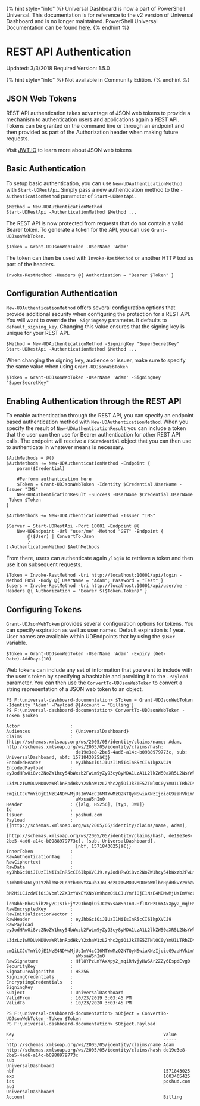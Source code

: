 ﻿{% hint style="info" %}
Universal Dashboard is now a part of PowerShell Universal. This documentation is for reference to the v2 version of Universal Dashboard and is no longer maintained. PowerShell Universal Documentation can be found [here](https://docs.ironmansoftware.com).
{% endhint %}


# REST API Authentication

Updated: 3/3/2018 Required Version: 1.5.0

{% hint style="info" %}
Not available in Community Edition.
{% endhint %}

## JSON Web Tokens

REST API authentication takes advantage of JSON web tokens to provide a mechanism to authentication users and applications again a REST API. Tokens can be granted on the command line or through an endpoint and then provided as part of the Authorization header when making future requests.

Visit [JWT.IO](https://jwt.io/) to learn more about JSON web tokens

## Basic Authentication

To setup basic authentication, you can use `New-UDAuthenticationMethod` with `Start-UDRestApi`. Simply pass a new authentication method to the `-AuthenticationMethod` parameter of `Start-UDRestApi`.

```text
$Method = New-UDAuthenticationMethod
Start-UDRestApi -AuthenticationMethod $Method ...
```

The REST API is now protected from requests that do not contain a valid Bearer token. To generate a token for the API, you can use `Grant-UDJsonWebToken`.

```text
$Token = Grant-UDJsonWebToken -UserName 'Adam'
```

The token can then be used with `Invoke-RestMethod` or another HTTP tool as part of the headers.

```text
Invoke-RestMethod -Headers @{ Authorization = "Bearer $Token" }
```

## Configuration Authentication

`New-UDAuthenticationMethod` offers several configuration options that provide additional security when configuring the protection for a REST API. You will want to override the `-SigningKey` parameter. It defaults to `default_signing_key`. Changing this value ensures that the signing key is unique for your REST API.

```text
$Method = New-UDAuthenticationMethod -SigningKey "SuperSecretKey"
Start-UDRestApi -AuthenticationMethod $Method ...
```

When changing the signing key, audience or issuer, make sure to specify the same value when using `Grant-UDJsonWebToken`

```text
$Token = Grant-UDJsonWebToken -UserName 'Adam' -SigningKey "SuperSecretKey"
```

## Enabling Authentication through the REST API

To enable authentication through the REST API, you can specify an endpoint based authentication method with `New-UDAuthenticationMethod`. When you specify the result of `New-UDAuthenticationResult` you can include a token that the user can then use for Bearer authentication for other REST API calls. The endpoint will receive a `PSCredential` object that you can then use to authenticate in whatever means is necessary.

```text
$AuthMethods = @()
$AuthMethods += New-UDAuthenticationMethod -Endpoint {
    param($Credential)

    #Perform authentication here
    $Token = Grant-UDJsonWebToken -Identity $Credential.UserName -Issuer "IMS"
    New-UDAuthenticationResult -Success -UserName $Credential.UserName -Token $Token
}

$AuthMethods += New-UDAuthenticationMethod -Issuer "IMS"

$Server = Start-UDRestApi -Port 10001 -Endpoint @(
    New-UDEndpoint -Url "user/me" -Method "GET" -Endpoint {
        @($User) | ConvertTo-Json
        }
)-AuthenticationMethod $AuthMethods
```

From there, users can authenticate again `/login` to retrieve a token and then use it on subsequent requests.

```text
$Token = Invoke-RestMethod -Uri http://localhost:10001/api/login -Method POST -Body @{ UserName = "Adam"; Password = "Test" } 
$users = Invoke-RestMethod -Uri http://localhost:10001/api/user/me -Headers @{ Authorization = "Bearer $($Token.Token)" }
```

## Configuring Tokens

`Grant-UDJsonWebToken` provides several configuration options for tokens. You can specify expiration as well as user names. Default expiration is 1 year. User names are available within UDEndpoints that by using the `$User` variable.

```text
$Token = Grant-UDJsonWebToken -UserName 'Adam' -Expiry (Get-Date).AddDays(10)
```

Web tokens can include any set of information that you want to include with the user's token by specifying a hashtable and providing it to the `-Payload` parameter. You can then use the `ConvertTo-UDJsonWebToken` to convert a string representation of a JSON web token to an object.

```text
PS F:\universal-dashboard-documentation> $Token = Grant-UDJsonWebToken -Identity 'Adam' -Payload @{Account = 'Billing'}
PS F:\universal-dashboard-documentation> ConvertTo-UDJsonWebToken -Token $Token

Actor                   : 
Audiences               : {UniversalDashboard}
Claims                  : {http://schemas.xmlsoap.org/ws/2005/05/identity/claims/name: Adam, http://schemas.xmlsoap.org/ws/2005/05/identity/claims/hash:   
                          de19e3e8-2be5-4ad6-a14c-b0988979773c, sub: UniversalDashboard, nbf: 1571843025â€¦}
EncodedHeader           : eyJhbGciOiJIUzI1NiIsInR5cCI6IkpXVCJ9
EncodedPayload          : eyJodHRwOi8vc2NoZW1hcy54bWxzb2FwLm9yZy93cy8yMDA1LzA1L2lkZW50aXR5L2NsYWltcy9uYW1lIjoiQWRhbSIsImh0dHA6Ly9zY2hlbWFzLnhtbHNvYXAub3Jn
                          L3dzLzIwMDUvMDUvaWRlbnRpdHkvY2xhaW1zL2hhc2giOiJkZTE5ZTNlOC0yYmU1LTRhZDYtYTE0Yy1iMDk4ODk3OTc3M2MiLCJzdWIiOiJVbml2ZXJzYWxEYXNoYm9h 
                          cmQiLCJuYmYiOjE1NzE4NDMwMjUsImV4cCI6MTYwMzQ2NTQyNSwiaXNzIjoicG9zaHVkLmNvbSIsImF1ZCI6IlVuaXZlcnNhbERhc2hib2FyZCIsIkFjY291bnQiOiJC 
                          aWxsaW5nIn0
Header                  : {[alg, HS256], [typ, JWT]}
Id                      :
Issuer                  : poshud.com
Payload                 : {[http://schemas.xmlsoap.org/ws/2005/05/identity/claims/name, Adam],
                          [http://schemas.xmlsoap.org/ws/2005/05/identity/claims/hash, de19e3e8-2be5-4ad6-a14c-b0988979773c], [sub, UniversalDashboard],   
                          [nbf, 1571843025]â€¦}
InnerToken              :
RawAuthenticationTag    : 
RawCiphertext           : 
RawData                 : eyJhbGciOiJIUzI1NiIsInR5cCI6IkpXVCJ9.eyJodHRwOi8vc2NoZW1hcy54bWxzb2FwLm9yZy93cy8yMDA1LzA1L2lkZW50aXR5L2NsYWltcy9uYW1lIjoiQWRhbSI 
                          sImh0dHA6Ly9zY2hlbWFzLnhtbHNvYXAub3JnL3dzLzIwMDUvMDUvaWRlbnRpdHkvY2xhaW1zL2hhc2giOiJkZTE5ZTNlOC0yYmU1LTRhZDYtYTE0Yy1iMDk4ODk3OTc 
                          3M2MiLCJzdWIiOiJVbml2ZXJzYWxEYXNoYm9hcmQiLCJuYmYiOjE1NzE4NDMwMjUsImV4cCI6MTYwMzQ2NTQyNSwiaXNzIjoicG9zaHVkLmNvbSIsImF1ZCI6IlVuaXZ 
                          lcnNhbERhc2hib2FyZCIsIkFjY291bnQiOiJCaWxsaW5nIn0.Hfl8YPzLmYAxXpy2_mqiRMvjyHwSAr2ZZy6EspdEvg0
RawEncryptedKey         :
RawInitializationVector :
RawHeader               : eyJhbGciOiJIUzI1NiIsInR5cCI6IkpXVCJ9
RawPayload              : eyJodHRwOi8vc2NoZW1hcy54bWxzb2FwLm9yZy93cy8yMDA1LzA1L2lkZW50aXR5L2NsYWltcy9uYW1lIjoiQWRhbSIsImh0dHA6Ly9zY2hlbWFzLnhtbHNvYXAub3Jn 
                          L3dzLzIwMDUvMDUvaWRlbnRpdHkvY2xhaW1zL2hhc2giOiJkZTE5ZTNlOC0yYmU1LTRhZDYtYTE0Yy1iMDk4ODk3OTc3M2MiLCJzdWIiOiJVbml2ZXJzYWxEYXNoYm9h 
                          cmQiLCJuYmYiOjE1NzE4NDMwMjUsImV4cCI6MTYwMzQ2NTQyNSwiaXNzIjoicG9zaHVkLmNvbSIsImF1ZCI6IlVuaXZlcnNhbERhc2hib2FyZCIsIkFjY291bnQiOiJC
                          aWxsaW5nIn0
RawSignature            : Hfl8YPzLmYAxXpy2_mqiRMvjyHwSAr2ZZy6EspdEvg0
SecurityKey             :
SignatureAlgorithm      : HS256
SigningCredentials      :
EncryptingCredentials   :
SigningKey              :
Subject                 : UniversalDashboard
ValidFrom               : 10/23/2019 3:03:45 PM
ValidTo                 : 10/23/2020 3:03:45 PM

PS F:\universal-dashboard-documentation> $Object = ConvertTo-UDJsonWebToken -Token $Token
PS F:\universal-dashboard-documentation> $Object.Payload

Key                                                        Value
---                                                        -----
http://schemas.xmlsoap.org/ws/2005/05/identity/claims/name Adam
http://schemas.xmlsoap.org/ws/2005/05/identity/claims/hash de19e3e8-2be5-4ad6-a14c-b0988979773c
sub                                                        UniversalDashboard
nbf                                                        1571843025
exp                                                        1603465425
iss                                                        poshud.com
aud                                                        UniversalDashboard
Account                                                    Billing
```



